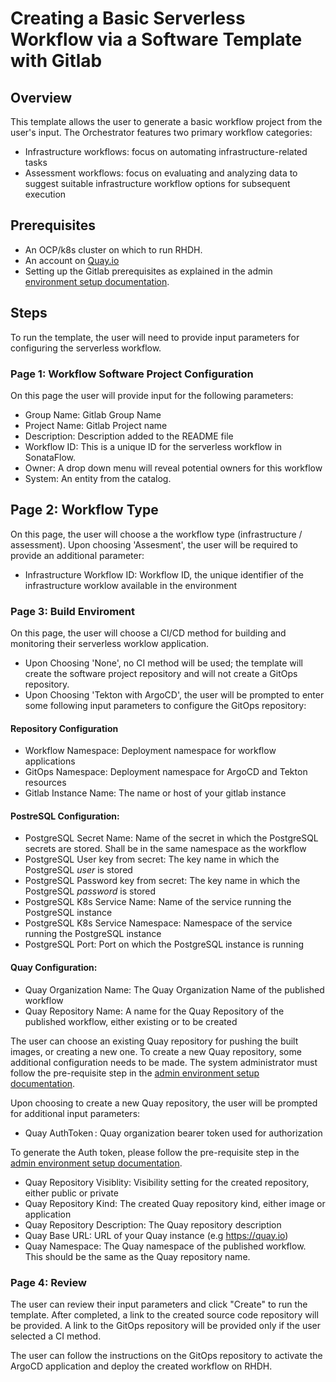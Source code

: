 # Creating a Basic Serverless Workflow via a Software Template with Gitlab

## Overview

This template allows the user to generate a basic workflow project from the user's input.
The Orchestrator features two primary workflow categories:

- Infrastructure workflows: focus on automating infrastructure-related tasks
- Assessment workflows: focus on evaluating and analyzing data to suggest suitable infrastructure workflow options for subsequent execution


## Prerequisites

- An OCP/k8s cluster on which to run RHDH. 
- An account on [Quay.io](https://quay.io/repository/) 
- Setting up the Gitlab prerequisites as explained in the admin [environment setup documentation](GitlabAdminInfoDoc.md).  


## Steps

To run the template, the user will need to provide input parameters for configuring the serverless workflow.

### Page 1: Workflow Software Project Configuration


On this page the user will provide input for the following parameters:

- Group Name: Gitlab Group Name
- Project Name: Gitlab Project name
- Description: Description added to the README file
- Workflow ID: This is a unique ID for the serverless workflow in SonataFlow. 
- Owner: A drop down menu will reveal potential owners for this workflow
- System: An entity from the catalog. 

## Page 2: Workflow Type


On this page, the user will choose a the workflow type (infrastructure / assessment). 
Upon choosing 'Assesment', the user will be required to provide an additional parameter: 
- Infrastructure Workflow ID: Workflow ID, the unique identifier of the infrastructure worklow available in the environment 

### Page 3: Build Enviroment

On this page, the user will choose a CI/CD method for building and monitoring their serverless worklow application.

- Upon Choosing 'None', no CI method will be used; the template will create the software project repository and will not create a GitOps repository. 
- Upon Choosing 'Tekton with ArgoCD', the user will be prompted to enter some following input parameters to configure the GitOps repository:

#### Repository Configuration

- Workflow Namespace: Deployment namespace for workflow applications
- GitOps Namespace: Deployment namespace for ArgoCD and Tekton resources
- Gitlab Instance Name: The name or host of your gitlab instance

#### PostreSQL Configuration:

- PostgreSQL Secret Name: Name of the secret in which the PostgreSQL secrets are stored. Shall be in the same namespace as the workflow
- PostgreSQL User key from secret: The key name in which the PostgreSQL *user* is stored
- PostgreSQL Password key from secret: The key name in which the PostgreSQL *password* is stored
- PostgreSQL K8s Service Name: Name of the service running the PostgreSQL instance
- PostgreSQL K8s Service Namespace: Namespace of the service running the PostgreSQL instance
- PostgreSQL Port: Port on which the PostgreSQL instance is running

#### Quay Configuration: 

- Quay Organization Name: The Quay Organization Name of the published workflow
- Quay Repository Name: A name for the Quay Repository of the published workflow, either existing or to be created

The user can choose an existing Quay repository for pushing the built images, or creating a new one.
To create a new Quay repository, some additional configuration needs to be made. The system administrator must follow the pre-requisite step in the [admin environment setup documentation](GitlabAdminInfoDoc.md).  

Upon choosing to create a new Quay repository, the user will be prompted for additional input parameters:

- Quay AuthToken : Quay organization bearer token used for authorization

To generate the Auth token, please follow the pre-requisite step in the [admin environment setup documentation](GitlabAdminInfoDoc.md).

- Quay Repository Visiblity: Visibility setting for the created repository, either public or private
- Quay Repository Kind: The created Quay repository kind, either image or application
- Quay Repository Description: The Quay repository description
- Quay Base URL: URL of your Quay instance (e.g https://quay.io)
- Quay Namespace: The Quay namespace of the published workflow. This should be the same as the Quay repository name.


### Page 4: Review


The user can review their input parameters and click "Create" to run the template. After completed, a link to the created source code repository will be provided. A link to the GitOps repository will be provided only if the user selected a CI method. 

The user can follow the instructions on the GitOps repository to activate the ArgoCD application and deploy the created workflow on RHDH.
